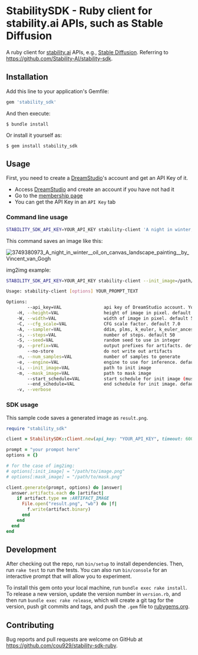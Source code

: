 # StabilitySDK - Ruby client for stability.ai APIs, such as Stable Diffusion

A ruby client for [stability.ai](https://stability.ai/) APIs, e.g., [Stable Diffusion](https://stability.ai/blog/stable-diffusion-public-release). Referring to https://github.com/Stability-AI/stability-sdk.

## Installation

Add this line to your application's Gemfile:

```ruby
gem 'stability_sdk'
```

And then execute:

    $ bundle install

Or install it yourself as:

    $ gem install stability_sdk

## Usage
First, you need to create a [DreamStudio](https://beta.dreamstudio.ai/home)'s account and get an API Key of it.

- Access [DreamStudio](https://beta.dreamstudio.ai/dream) and create an account if you have not had it
- Go to the [membership page](https://beta.dreamstudio.ai/membership)
- You can get the API Key in an `API Key` tab

### Command line usage

```sh
STABILITY_SDK_API_KEY=YOUR_API_KEY stability-client 'A night in winter, oil-on-canvas landscape painting, by Vincent van Gogh'
```

This command saves an image like this:

![3749380973_A_night_in_winter__oil_on_canvas_landscape_painting__by_Vincent_van_Gogh](https://user-images.githubusercontent.com/25668/188884116-0b03494b-0b34-49de-bbbc-89fbc2f6029d.png)

img2img example:

```sh
STABILITY_SDK_API_KEY=YOUR_API_KEY stability-client --init_image=/path/to/image.png --mask_image=/path/to/mask.png 'your prompt'
```


```sh
Usage: stability-client [options] YOUR_PROMPT_TEXT

Options:
        --api_key=VAL                api key of DreamStudio account. You can also specify by a STABILITY_SDK_API_KEY environment variable
    -H, --height=VAL                 height of image in pixel. default 512
    -W, --width=VAL                  width of image in pixel. default 512
    -C, --cfg_scale=VAL              CFG scale factor. default 7.0
    -A, --sampler=VAL                ddim, plms, k_euler, k_euler_ancestral, k_heun, k_dpm_2, k_dpm_2_ancestral, k_lms. default k_lms
    -s, --steps=VAL                  number of steps. default 50
    -S, --seed=VAL                   random seed to use in integer
    -p, --prefix=VAL                 output prefixes for artifacts. default `generation`
        --no-store                   do not write out artifacts
    -n, --num_samples=VAL            number of samples to generate
    -e, --engine=VAL                 engine to use for inference. default `stable-diffusion-v1`
    -i, --init_image=VAL             path to init image
    -m, --mask_image=VAL             path to mask image
        --start_schedule=VAL         start schedule for init image (must be greater than 0, 1 is full strength text prompt, no trace of image). default 1.0
        --end_schedule=VAL           end schedule for init image. default 0.01
    -v, --verbose
```

### SDK usage

This sample code saves a generated image as `result.png`.

```ruby
require "stability_sdk"

client = StabilitySDK::Client.new(api_key: "YOUR_API_KEY", timeout: 600)

prompt = "your prompot here"
options = {}

# for the case of img2img:
# options[:init_image] = "/path/to/image.png"
# options[:mask_image] = "/path/to/mask.png"

client.generate(prompt, options) do |answer|
  answer.artifacts.each do |artifact|
    if artifact.type == :ARTIFACT_IMAGE
      File.open("result.png", "wb") do |f|
        f.write(artifact.binary)
      end
    end
  end
end
```

## Development

After checking out the repo, run `bin/setup` to install dependencies. Then, run `rake test` to run the tests. You can also run `bin/console` for an interactive prompt that will allow you to experiment.

To install this gem onto your local machine, run `bundle exec rake install`. To release a new version, update the version number in `version.rb`, and then run `bundle exec rake release`, which will create a git tag for the version, push git commits and tags, and push the `.gem` file to [rubygems.org](https://rubygems.org).

## Contributing

Bug reports and pull requests are welcome on GitHub at https://github.com/cou929/stability-sdk-ruby.
